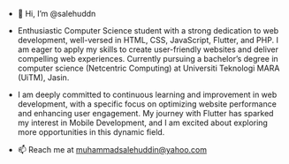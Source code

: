- 👋 Hi, I’m @salehuddn
  
- Enthusiastic Computer Science student with a strong dedication to web development, well-versed in HTML, CSS, JavaScript, Flutter, and PHP. I am eager to apply my skills to create user-friendly websites and deliver compelling web experiences. Currently pursuing a bachelor’s degree in computer science (Netcentric Computing) at Universiti Teknologi MARA (UiTM), Jasin.

- I am deeply committed to continuous learning and improvement in web development, with a specific focus on optimizing website performance and enhancing user engagement. My journey with Flutter has sparked my interest in Mobile Development, and I am excited about exploring more opportunities in this dynamic field.
  
- 📫 Reach me at muhammadsalehuddin@yahoo.com

<!---
salehuddn/salehuddn is a ✨ special ✨ repository because its `README.md` (this file) appears on your GitHub profile.
You can click the Preview link to take a look at your changes.
--->
